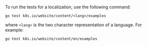 To run the tests for a localization, use the following command:

```
go test k8s.io/website/content/<lang>/examples
```

where `<lang>` is the two character representation of a language. For example:

```
go test k8s.io/website/content/en/examples
```
